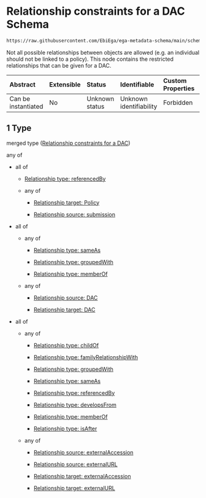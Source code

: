 # Relationship constraints for a DAC Schema

```txt
https://raw.githubusercontent.com/EbiEga/ega-metadata-schema/main/schemas/EGA.DAC.json#/properties/dacRelationships/items/allOf/1
```

Not all possible relationships between objects are allowed (e.g. an individual should not be linked to a policy). This node contains the restricted relationships that can be given for a DAC.

| Abstract            | Extensible | Status         | Identifiable            | Custom Properties | Additional Properties | Access Restrictions | Defined In                                                             |
| :------------------ | :--------- | :------------- | :---------------------- | :---------------- | :-------------------- | :------------------ | :--------------------------------------------------------------------- |
| Can be instantiated | No         | Unknown status | Unknown identifiability | Forbidden         | Allowed               | none                | [EGA.DAC.json\*](../../../schemas/EGA.DAC.json "open original schema") |

## 1 Type

merged type ([Relationship constraints for a DAC](ega-properties-dac-relationships-items-allof-relationship-constraints-for-a-dac.md))

any of

*   all of

    *   [Relationship type: referencedBy](ega-4-defs-relationship-type-referencedby.md "check type definition")

    *   any of

        *   [Relationship target: Policy](ega-4-defs-relationship-target-policy.md "check type definition")

        *   [Relationship source: submission](ega-4-defs-relationship-source-submission.md "check type definition")

*   all of

    *   any of

        *   [Relationship type: sameAs](ega-4-defs-relationship-type-sameas.md "check type definition")

        *   [Relationship type: groupedWith](ega-4-defs-relationship-type-groupedwith.md "check type definition")

        *   [Relationship type: memberOf](ega-4-defs-relationship-type-memberof.md "check type definition")

    *   any of

        *   [Relationship source: DAC](ega-4-defs-relationship-source-dac.md "check type definition")

        *   [Relationship target: DAC](ega-4-defs-relationship-target-dac.md "check type definition")

*   all of

    *   any of

        *   [Relationship type: childOf](ega-4-defs-relationship-type-childof.md "check type definition")

        *   [Relationship type: familyRelationshipWith](ega-4-defs-relationship-type-familyrelationshipwith.md "check type definition")

        *   [Relationship type: groupedWith](ega-4-defs-relationship-type-groupedwith.md "check type definition")

        *   [Relationship type: sameAs](ega-4-defs-relationship-type-sameas.md "check type definition")

        *   [Relationship type: referencedBy](ega-4-defs-relationship-type-referencedby.md "check type definition")

        *   [Relationship type: developsFrom](ega-4-defs-relationship-type-developsfrom.md "check type definition")

        *   [Relationship type: memberOf](ega-4-defs-relationship-type-memberof.md "check type definition")

        *   [Relationship type: isAfter](ega-4-defs-relationship-type-isafter.md "check type definition")

    *   any of

        *   [Relationship source: externalAccession](ega-4-defs-relationship-source-externalaccession.md "check type definition")

        *   [Relationship source: externalURL](ega-4-defs-relationship-source-externalurl.md "check type definition")

        *   [Relationship target: externalAccession](ega-4-defs-relationship-target-externalaccession.md "check type definition")

        *   [Relationship target: externalURL](ega-4-defs-relationship-target-externalurl.md "check type definition")
